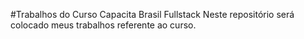 #Trabalhos do Curso Capacita Brasil Fullstack
Neste repositório será colocado meus trabalhos referente ao curso.
